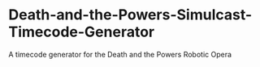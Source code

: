 Death-and-the-Powers-Simulcast-Timecode-Generator
=================================================

A timecode generator for the Death and the Powers Robotic Opera
